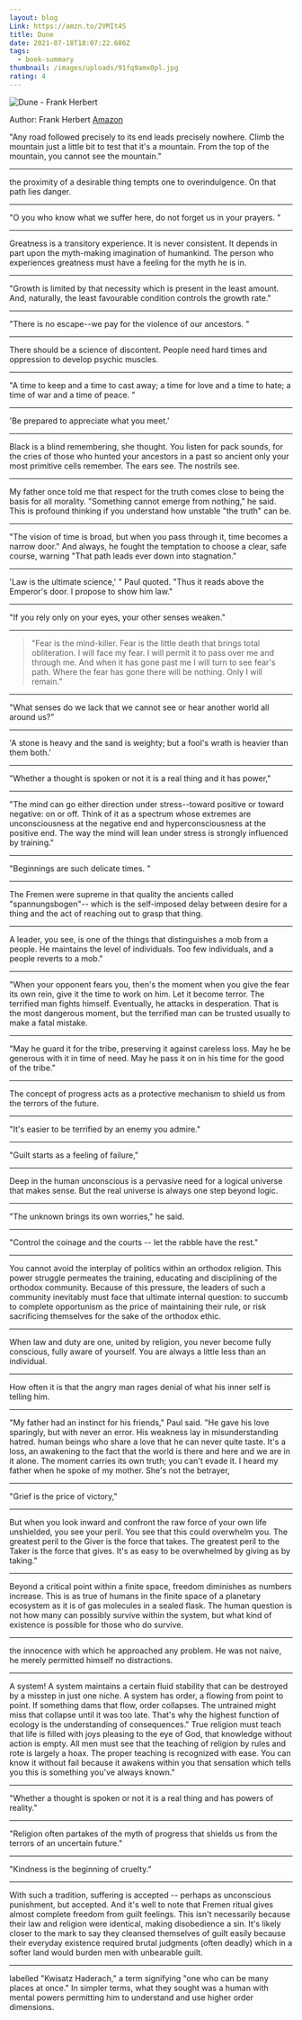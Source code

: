 ```yaml
---
layout: blog
Link: https://amzn.to/2VMIt4S
title: Dune
date: 2021-07-18T18:07:22.686Z
tags:
  - book-summary
thumbnail: /images/uploads/91fq9amx0pl.jpg
rating: 4
---
```

![Dune - Frank Herbert](/images/uploads/91fq9amx0pl.jpg "Dune")

Author: Frank Herbert
[Amazon](https://amzn.to/2VMIt4S)

"Any road followed precisely to its end leads precisely nowhere. Climb the mountain just a little bit to test that it's a mountain. From the top of the mountain, you cannot see the mountain."

- - -

the proximity of a desirable thing tempts one to overindulgence. On that path lies danger.

- - -

"O you who know what we suffer here, do not forget us in your prayers. "

- - -

Greatness is a transitory experience. It is never consistent. It depends in part upon the myth-making imagination of humankind. The person who experiences greatness must have a feeling for the myth he is in.

- - -

"Growth is limited by that necessity which is present in the least amount.
And, naturally, the least favourable condition controls the growth rate."

- - -

"There is no escape--we pay for the violence of our ancestors. "

- - -

There should be a science of discontent. People need hard times and oppression to develop psychic muscles.

- - -

"A time to keep and a time to cast away; a time for love and a time to hate; a time of war and a time of peace. "

- - -

'Be prepared to appreciate what you meet.'

- - -

Black is a blind remembering, she thought. You listen for pack sounds, for the cries of those who hunted your ancestors in a past so ancient only your most primitive cells remember. The ears see. The nostrils see.

- - -

My father once told me that respect for the truth comes close to being the basis for all morality. "Something cannot emerge from nothing," he said. This is profound thinking if you understand how unstable "the truth" can be.

- - -

"The vision of time is broad, but when you pass through it, time becomes a narrow door." And always, he fought the temptation to choose a clear, safe course, warning "That path leads ever down into stagnation."

- - -

'Law is the ultimate science,' " Paul quoted. "Thus it reads above the Emperor's door. I propose to show him law."

- - -

"If you rely only on your eyes, your other senses weaken."

- - -

> "Fear is the mind-killer. Fear is the little death that brings total obliteration. I will face my fear. I will permit it to pass over me and through me. And when it has gone past me I will turn to see fear's path. Where the fear has gone there will be nothing. Only I will remain."

- - -

"What senses do we lack that we cannot see or hear another world all around us?"

- - -

'A stone is heavy and the sand is weighty; but a fool's wrath is heavier than them both.'

- - -

"Whether a thought is spoken or not it is a real thing and it has power,"

- - -

"The mind can go either direction under stress--toward positive or toward negative: on or off. Think of it as a spectrum whose extremes are unconsciousness at the negative end and hyperconsciousness at the positive end. The way the mind will lean under stress is strongly influenced by training."

- - -

"Beginnings are such delicate times. "

- - -

The Fremen were supreme in that quality the ancients called "spannungsbogen"-- which is the self-imposed delay between desire for a thing and the act of reaching out to grasp that thing.

- - -

A leader, you see, is one of the things that distinguishes a mob from a people. He maintains the level of individuals. Too few individuals, and a people reverts to a mob."

- - -

"When your opponent fears you, then's the moment when you give the fear its own rein, give it the time to work on him. Let it become terror. The terrified man fights himself. 
Eventually, he attacks in desperation. That is the most dangerous moment, but the terrified man can be trusted usually to make a fatal mistake.

- - -

"May he guard it for the tribe, preserving it against careless loss. May he be generous with it in time of need. May he pass it on in his time for the good of the tribe."

- - -

The concept of progress acts as a protective mechanism to shield us from the terrors of the future.

- - -

"It's easier to be terrified by an enemy you admire."

- - -

"Guilt starts as a feeling of failure,"

- - -

Deep in the human unconscious is a pervasive need for a logical universe that makes sense. But the real universe is always one step beyond logic.

- - -

"The unknown brings its own worries," he said.

- - -

"Control the coinage and the courts -- let the rabble have the rest."

- - -

You cannot avoid the interplay of politics within an orthodox religion. This power struggle permeates the training, educating and disciplining of the orthodox community. Because of this pressure, the leaders of such a community inevitably must face that ultimate internal question: to succumb to complete opportunism as the price of maintaining their rule, or risk sacrificing themselves for the sake of the orthodox ethic.

- - -

When law and duty are one, united by religion, you never become fully conscious, fully aware of yourself. You are always a little less than an individual.

- - -

How often it is that the angry man rages denial of what his inner self is telling him.

- - -

"My father had an instinct for his friends," Paul said. "He gave his love sparingly, but with never an error. His weakness lay in misunderstanding hatred.
human beings who share a love that he can never quite taste. It's a loss, an awakening to the fact that the world is there and here and we are in it alone. The moment carries its own truth; you can't evade it. I heard my father when he spoke of my mother. She's not the betrayer,

- - -

"Grief is the price of victory,"

- - -

But when you look inward and confront the raw force of your own life unshielded, you see your peril. You see that this could overwhelm you. The greatest peril to the Giver is the force that takes. The greatest peril to the Taker is the force that gives. It's as easy to be overwhelmed by giving as by taking."

- - -

Beyond a critical point within a finite space, freedom diminishes as numbers increase. This is as true of humans in the finite space of a planetary ecosystem as it is of gas molecules in a sealed flask. The human question is not how many can possibly survive within the system, but what kind of existence is possible for those who do survive.

- - -

the innocence with which he approached any problem. He was not naive, he merely permitted himself no distractions.

- - -

A system! A system maintains a certain fluid stability that can be destroyed by a misstep in just one niche. A system has order, a flowing from point to point. If something dams that flow, order collapses. The untrained might miss that collapse until it was too late. That's why the highest function of ecology is the understanding of consequences."
True religion must teach that life is filled with joys pleasing to the eye of God, that knowledge without action is empty. All men must see that the teaching of religion by rules and rote is largely a hoax. The proper teaching is recognized with ease. You can know it without fail because it awakens within you that sensation which tells you this is something you've always known."

- - -

"Whether a thought is spoken or not it is a real thing and has powers of reality."

- - -

"Religion often partakes of the myth of progress that shields us from the terrors of an uncertain future."

- - -

"Kindness is the beginning of cruelty."

- - -

With such a tradition, suffering is accepted -- perhaps as unconscious punishment, but accepted. And it's well to note that Fremen ritual gives almost complete freedom from guilt feelings. This isn't necessarily because their law and religion were identical, making disobedience a sin. It's likely closer to the mark to say they cleansed themselves of guilt easily because their everyday existence required brutal judgments (often deadly) which in a softer land would burden men with unbearable guilt.

- - -

labelled "Kwisatz Haderach," a term signifying "one who can be many places at once." In simpler terms, what they sought was a human with mental powers permitting him to understand and use higher order dimensions.